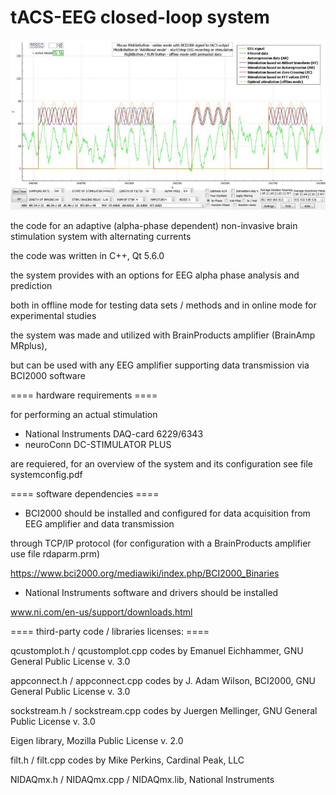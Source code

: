 # tACS-EEG closed-loop system 

![ClosedLoop app screen](CLscreen.JPG)

the code for an adaptive (alpha-phase dependent) non-invasive brain stimulation system with alternating currents

the code was written in C++, Qt 5.6.0

the system provides with an options for EEG alpha phase analysis and prediction 

both in offline mode for testing data sets / methods and in online mode for experimental studies

the system was made and utilized with BrainProducts amplifier (BrainAmp MRplus),

but can be used with any EEG amplifier supporting data transmission via BCI2000 software

==== hardware requirements ====

for performing an actual stimulation 
 
 - National Instruments DAQ-card 6229/6343 
 - neuroConn DC-STIMULATOR PLUS

are requiered, for an overview of the system and its configuration see file systemconfig.pdf 

==== software dependencies ====

 - BCI2000 should be installed and configured for data acquisition from EEG amplifier and data transmission 

through TCP/IP protocol (for configuration with a BrainProducts amplifier use file rdaparm.prm)

https://www.bci2000.org/mediawiki/index.php/BCI2000_Binaries

 - National Instruments software and drivers should be installed

www.ni.com/en-us/support/downloads.html

==== third-party code / libraries licenses: ====

qcustomplot.h / qcustomplot.cpp codes by Emanuel Eichhammer, GNU General Public License v. 3.0    

appconnect.h / appconnect.cpp codes by J. Adam Wilson, BCI2000, GNU General Public License v. 3.0

sockstream.h / sockstream.cpp codes by Juergen Mellinger, GNU General Public License v. 3.0

Eigen library, Mozilla Public License v. 2.0

filt.h / filt.cpp codes by Mike Perkins, Cardinal Peak, LLC

NIDAQmx.h / NIDAQmx.cpp / NIDAQmx.lib, National Instruments
